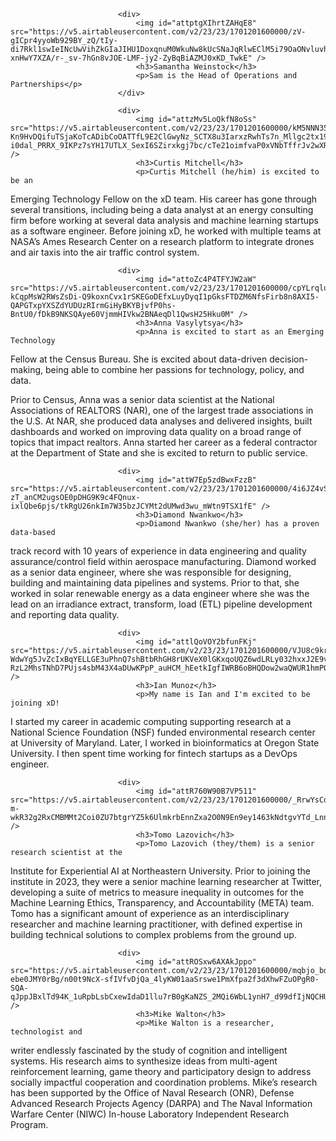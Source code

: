 
                            <div>
                                <img id="attptgXIhrtZAHqE8" src="https://v5.airtableusercontent.com/v2/23/23/1701201600000/zV-gICpr4yyoWb929BY_zQ/tIy-di7Rkl1swIeINcUwVihZkGIaJIHU1DoxqnuM0WkuNw8kUcSNaJqRlwEClM5i79OaONvluvh_RXLeoUdfK7kVjhuHSVV8b3vsjhhSbk2fnwIfSncBw6grkedRDPqmen7P_Eouhtgb-xnHwY7XZA/r-_sv-7hGn8vJOE-LMF-jy2-ZyBqBiAZMJ0xKD_TwkE" />
                                <h3>Samantha Weinstock</h3>
                                <p>Sam is the Head of Operations and Partnerships</p>
                            </div>
                        
                            <div>
                                <img id="attzMv5LoQkfN8oSs" src="https://v5.airtableusercontent.com/v2/23/23/1701201600000/kM5NNN35l_aeKOwNfbRrNg/94k4Ryz6QqcF9p7MBeVSpSTArCN4jPOyUNHYX3SlAo-Kn9HvDQifuTSjaKoTcADibCoOATTfL9E2ClGwyNz_SCTX8u3IarxzRwhTs7n_Mllgc2tx19YOZRczQlKdTjs-i0dal_PRRX_9IKPz7sYH17UTLX_SexI6SZirxkgj7bc/cTe21oimfvaP0xVNbTffrJv2wXR5LE2rN3wL0Dx_WCc" />
                                <h3>Curtis Mitchell</h3>
                                <p>Curtis Mitchell (he/him) is excited to be an
Emerging Technology Fellow on the xD team.
His career has gone through several transitions,
including being a data analyst at an energy
consulting firm before working at several data
analysis and machine learning startups as a
software engineer. Before joining xD, he worked
with multiple teams at NASA’s Ames Research
Center on a research platform to integrate
drones and air taxis into the air traffic control
system.</p>
                            </div>
                        
                            <div>
                                <img id="attoZc4P4TFYJW2aW" src="https://v5.airtableusercontent.com/v2/23/23/1701201600000/cpYLrqluDVRjKOC_urDBeg/NJFY4Qpurx_YRdHLiIuYa3TWfU_KXCeC5d4ia4NVqDv_xTMGuDLRD2_8UpB-kCqpMsW2RWsZsDi-Q9koxnCvx1rSKEGoDEfxLuyDyqI1pGksFTDZM6NfsFirb8n8AXI5-QAPGTxpYXSZdYUDUzRIrmGiHyBKYBjvfP0hs-BntU0/fDkB9NKSQAye60VjmmHIVkw2BNAeqDl1QwsH25Hku0M" />
                                <h3>Anna Vasylytsya</h3>
                                <p>Anna is excited to start as an Emerging Technology
Fellow at the Census Bureau. She is excited about
data-driven decision-making, being able to combine
her passions for technology, policy, and data.

Prior to Census, Anna was a senior data scientist at
the National Associations of REALTORS (NAR), one of
the largest trade associations in the U.S. At NAR, she
produced data analyses and delivered insights, built
dashboards and worked on improving data quality on
a broad range of topics that impact realtors. Anna
started her career as a federal contractor at the
Department of State and she is excited to return to
public service.</p>
                            </div>
                        
                            <div>
                                <img id="attW7Ep5zdBwxFzzB" src="https://v5.airtableusercontent.com/v2/23/23/1701201600000/4i6JZ4vSR66OLRoI2mNl5A/jm8RhOh6R1JMp7pg1c_jyrnpWKUBBldRW0CDMt0X0vprxozxD5ZZ3NSHm9kSi45ltBB1VdL1ZTKd1Ef1KbKPx2eKN1lvG9pip3CKuqlH59NF19qgJD68qRH90Uy67ixFmiq-zT_anCM2ugsOE0pDHG9K9c4FQnux-ixlQbe6pjs/tkRgU26nkIm7W35bzJCYMt2dUMwd3wu_mWtn9TSX1fE" />
                                <h3>Diamond Nwankwo</h3>
                                <p>Diamond Nwankwo (she/her) has a proven data-based
track record with 10 years of experience in data
engineering and quality assurance/control field within
aerospace manufacturing. Diamond worked as a senior
data engineer, where she was responsible for designing,
building and maintaining data pipelines and systems.
Prior to that, she worked in solar renewable energy as a
data engineer where she was the lead on an irradiance
extract, transform, load (ETL) pipeline development and
reporting data quality.</p>
                            </div>
                        
                            <div>
                                <img id="attlQoVOY2bfunFKj" src="https://v5.airtableusercontent.com/v2/23/23/1701201600000/VJU8c9krjUjy4xuPkfO2MQ/fi5m_c-WdwYg5JvZcIxBqYELLGE3uPhnQ7shBtbRhGH8rUKVeX0lGKxqoUQZ6wdLRLy032hxxJ2E9vgNyM-RzL2MhsTNhD7PUjs4sbM43X4aDUwKPpP_auHCM_hEetkIgfIWRB6oBHQDow2waQWUR1hmPOfqDwfC5M4nknl1ejQ/RT_inSwxR9tbNnwBRa7xk6Top1UxKhhCG4uImZK1xG8" />
                                <h3>Ian Munoz</h3>
                                <p>My name is Ian and I'm excited to be joining xD!

I started my career in academic computing
supporting research at a National Science
Foundation (NSF) funded environmental research
center at University of Maryland. Later, I worked in
bioinformatics at Oregon State University. I then
spent time working for fintech startups as a
DevOps engineer.</p>
                            </div>
                        
                            <div>
                                <img id="attR760W90B7VP511" src="https://v5.airtableusercontent.com/v2/23/23/1701201600000/_RrwYsCdArVEZsYQ54k0gQ/lAK5mSRgTYC6v-m-wkR32g2RxCMBMMt2Coi0ZU7btgrYZ5k6UlmkrbEnnZxa2O0N9En9ey1463kNdtgvYTd_Lnn9kzt0CsoZAmhYjW_XTs88CB2KDhnGuWJkT_uyCx6KSHGCYVEUKZRu3Qdkb4HehWMqsBbqxwLO7ksCWj3N_rk/p_8t_BQN11Pifwe1AadLpwgzEo60V7xUW8JHazZsRRw" />
                                <h3>Tomo Lazovich</h3>
                                <p>Tomo Lazovich (they/them) is a senior research scientist at the
Institute for Experiential AI at Northeastern University. Prior to
joining the institute in 2023, they were a senior machine
learning researcher at Twitter, developing a suite of metrics to
measure inequality in outcomes for the Machine Learning
Ethics, Transparency, and Accountability (META) team. Tomo
has a significant amount of experience as an interdisciplinary
researcher and machine learning practitioner, with defined
expertise in building technical solutions to complex problems
from the ground up.</p>
                            </div>
                        
                            <div>
                                <img id="attROSxw6AXAkJppo" src="https://v5.airtableusercontent.com/v2/23/23/1701201600000/mqbjo_bdxH-ebe0JMY0rBg/n00t9NcX-sfIVfvDjQa_4lyKW01aaSrswe1PmXfpa2f3dXhwFZuOPgR0-SQA-qJppJBxlTd94K_1uRpbLsbCxewIdaD1llu7rB0gKaNZS_2MQi6WbL1ynH7_d99dfIjNQCHUCTDd9ug84s21ymgxen4nq_fUV988qmCVJ808Ijc/8EtqmHBhW6t6Xdri8UtWSDlxkgPsl5zoUhM4wnhsj78" />
                                <h3>Mike Walton</h3>
                                <p>Mike Walton is a researcher, technologist and
writer endlessly fascinated by the study of
cognition and intelligent systems. His research
aims to synthesize ideas from multi-agent
reinforcement learning, game theory and
participatory design to address socially impactful
cooperation and coordination problems. Mike’s
research has been supported by the Office of Naval
Research (ONR), Defense Advanced Research
Projects Agency (DARPA) and The Naval
Information Warfare Center (NIWC) In-house
Laboratory Independent Research Program.</p>
                            </div>
                        